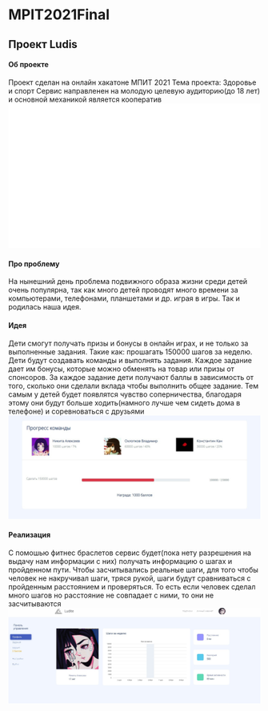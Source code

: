 # MPIT2021Final
## Проект Ludis
#### Об проекте
Проект сделан на онлайн хакатоне МПИТ 2021
Тема проекта: Здоровье и спорт 
Сервис направленен на молодую целевую аудиторию(до 18 лет) и основной механикой является кооператив
![Alt-текст](https://github.com/insommmnia/MPIT2021Final/blob/main/Mask%20Group.png?raw=true)
#### Про проблему
На нынешний день проблема подвижного образа жизни среди детей очень популярна, так как много детей проводят 
много времени за компьютерами, телефонами, планшетами и др. играя в игры.
Так и родилась наша идея.
#### Идея
Дети смогут получать призы и бонусы в онлайн играх, и не только за выполненные задания.
Такие как: прошагать 150000 шагов за неделю. Дети будут создавать команды и выполнять задания. Каждое задание дает им
бонусы, которые можно обменять на товар или призы от спонсоров.
За каждое задание дети получают баллы в зависимость от того, сколько они сделали вклада чтобы выполнить 
общее задание. Тем самым у детей будет появлятся чувство соперничества, благодаря этому они будут
больше ходить(намного лучше чем сидеть дома в телефоне) и соревноваться с друзьями
![Alt-текст](https://github.com/insommmnia/MPIT2021Final/blob/main/4GN_GGEZGJo.jpg?raw=true)

#### Реализация
С помошью фитнес браслетов сервис будет(пока нету разрешения на выдачу нам информации с них) получать информацию о шагах и
пройденном пути. Чтобы засчитывались реальные шаги, для того чтобы человек не накручивал шаги, тряся рукой, шаги будут сравниваться с
пройденным расстоянием и проверяться. То есть если  человек сделал много шагов но расстояние не совпадает с ними, то они не засчитываются
![Alt-текст](https://github.com/insommmnia/MPIT2021Final/blob/main/gmBdXthhA8o.jpg?raw=true)

